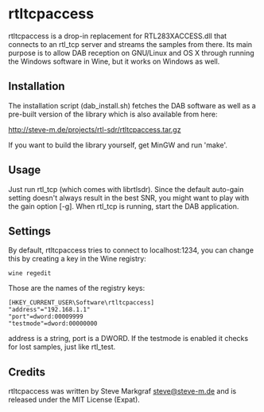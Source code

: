 rtltcpaccess
============

rtltcpaccess is a drop-in replacement for RTL283XACCESS.dll that connects
to an rtl_tcp server and streams the samples from there.
Its main purpose is to allow DAB reception on GNU/Linux and OS X through
running the Windows software in Wine, but it works on Windows as well.


Installation
---

The installation script (dab_install.sh) fetches the DAB software as well as a
pre-built version of the library which is also available from here:

http://steve-m.de/projects/rtl-sdr/rtltcpaccess.tar.gz

If you want to build the library yourself, get MinGW and run 'make'.

Usage
---

Just run rtl_tcp (which comes with librtlsdr). Since the default auto-gain
setting doesn't always result in the best SNR, you might want to play with the
gain option [-g].
When rtl_tcp is running, start the DAB application.

Settings
---

By default, rtltcpaccess tries to connect to localhost:1234, you can change 
this by creating a key in the Wine registry:

    wine regedit

Those are the names of the registry keys:

    [HKEY_CURRENT_USER\Software\rtltcpaccess]
    "address"="192.168.1.1"
    "port"=dword:00009999
    "testmode"=dword:00000000

address is a string, port is a DWORD. If the testmode is enabled it checks for 
lost samples, just like rtl_test.

Credits
---

rtltcpaccess was written by Steve Markgraf <steve@steve-m.de> and is
released under the MIT License (Expat).
